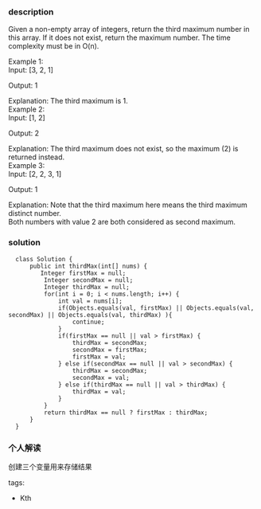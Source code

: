 ### description    
  Given a non-empty array of integers, return the third maximum number in this array. If it does not exist, return the maximum number. The time complexity must be in O(n).  
    
  Example 1:  
  Input: [3, 2, 1]  
    
  Output: 1  
    
  Explanation: The third maximum is 1.  
  Example 2:  
  Input: [1, 2]  
    
  Output: 2  
    
  Explanation: The third maximum does not exist, so the maximum (2) is returned instead.  
  Example 3:  
  Input: [2, 2, 3, 1]  
    
  Output: 1  
    
  Explanation: Note that the third maximum here means the third maximum distinct number.  
  Both numbers with value 2 are both considered as second maximum.  
### solution    
```    
  class Solution {  
      public int thirdMax(int[] nums) {  
         Integer firstMax = null;  
          Integer secondMax = null;  
          Integer thirdMax = null;  
          for(int i = 0; i < nums.length; i++) {  
              int val = nums[i];  
              if(Objects.equals(val, firstMax) || Objects.equals(val, secondMax) || Objects.equals(val, thirdMax) ){  
                  continue;  
              }  
              if(firstMax == null || val > firstMax) {  
                  thirdMax = secondMax;  
                  secondMax = firstMax;  
                  firstMax = val;  
              } else if(secondMax == null || val > secondMax) {  
                  thirdMax = secondMax;  
                  secondMax = val;  
              } else if(thirdMax == null || val > thirdMax) {  
                  thirdMax = val;  
              }  
          }  
          return thirdMax == null ? firstMax : thirdMax;   
      }  
  }  
```    
    
### 个人解读    
  创建三个变量用来存储结果  
    
tags:    
  -  Kth  
